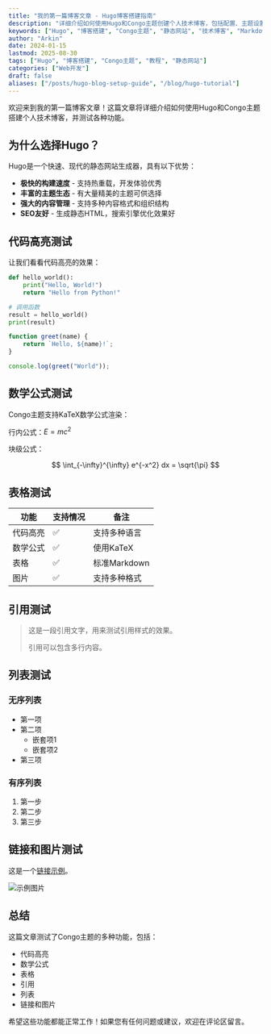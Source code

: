 ```yaml
---
title: "我的第一篇博客文章 - Hugo博客搭建指南"
description: "详细介绍如何使用Hugo和Congo主题创建个人技术博客，包括配置、主题设置、功能测试等完整教程"
keywords: ["Hugo", "博客搭建", "Congo主题", "静态网站", "技术博客", "Markdown", "代码高亮"]
author: "Arkin"
date: 2024-01-15
lastmod: 2025-08-30
tags: ["Hugo", "博客搭建", "Congo主题", "教程", "静态网站"]
categories: ["Web开发"]
draft: false
aliases: ["/posts/hugo-blog-setup-guide", "/blog/hugo-tutorial"]
---
```


欢迎来到我的第一篇博客文章！这篇文章将详细介绍如何使用Hugo和Congo主题搭建个人技术博客，并测试各种功能。

## 为什么选择Hugo？

Hugo是一个快速、现代的静态网站生成器，具有以下优势：

- **极快的构建速度** - 支持热重载，开发体验优秀
- **丰富的主题生态** - 有大量精美的主题可供选择
- **强大的内容管理** - 支持多种内容格式和组织结构
- **SEO友好** - 生成静态HTML，搜索引擎优化效果好

## 代码高亮测试

让我们看看代码高亮的效果：

```python
def hello_world():
    print("Hello, World!")
    return "Hello from Python!"

# 调用函数
result = hello_world()
print(result)
```

```javascript
function greet(name) {
    return `Hello, ${name}!`;
}

console.log(greet("World"));
```

## 数学公式测试

Congo主题支持KaTeX数学公式渲染：

行内公式：$E = mc^2$

块级公式：

$$
\int_{-\infty}^{\infty} e^{-x^2} dx = \sqrt{\pi}
$$

## 表格测试

| 功能 | 支持情况 | 备注 |
|------|----------|------|
| 代码高亮 | ✅ | 支持多种语言 |
| 数学公式 | ✅ | 使用KaTeX |
| 表格 | ✅ | 标准Markdown |
| 图片 | ✅ | 支持多种格式 |

## 引用测试

> 这是一段引用文字，用来测试引用样式的效果。
> 
> 引用可以包含多行内容。

## 列表测试

### 无序列表
- 第一项
- 第二项
  - 嵌套项1
  - 嵌套项2
- 第三项

### 有序列表
1. 第一步
2. 第二步
3. 第三步

## 链接和图片测试

这是一个[链接示例](https://example.com)。

![示例图片](https://via.placeholder.com/400x200/007acc/ffffff?text=示例图片)

## 总结

这篇文章测试了Congo主题的多种功能，包括：

- 代码高亮
- 数学公式
- 表格
- 引用
- 列表
- 链接和图片

希望这些功能都能正常工作！如果您有任何问题或建议，欢迎在评论区留言。

